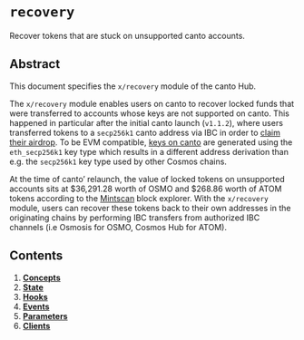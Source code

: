 <!--
order: 0
title: "Recovery Overview"
parent:
  title: "recovery"
-->

# `recovery`

Recover tokens that are stuck on unsupported canto accounts.

## Abstract

This document specifies the  `x/recovery` module of the canto Hub.

The `x/recovery` module enables users on canto to recover locked funds that were transferred to accounts whose keys are not supported on canto. This happened in particular after the initial canto launch (`v1.1.2`), where users transferred tokens to a `secp256k1` canto address via IBC in order to [claim their airdrop](https://canto.dev/modules/claims/). To be EVM compatible, [keys on canto](https://canto.dev/technical_concepts/accounts.html#canto-accounts) are generated using the `eth_secp256k1` key type which results in a different address derivation than e.g. the `secp256k1` key type used by other Cosmos chains.

At the time of canto’ relaunch, the value of locked tokens on unsupported accounts sits at $36,291.28 worth of OSMO and $268.86 worth of ATOM tokens according to the [Mintscan](https://www.mintscan.io/canto/assets) block explorer. With the `x/recovery` module, users can recover these tokens back to their own addresses in the originating chains by performing IBC transfers from authorized IBC channels (i.e Osmosis for OSMO, Cosmos Hub for ATOM).

## Contents

1. **[Concepts](01_concepts.md)**
2. **[State](02_state.md)**
3. **[Hooks](03_hooks.md)**
4. **[Events](04_events.md)**
5. **[Parameters](05_parameters.md)**
6. **[Clients](06_clients.md)**
